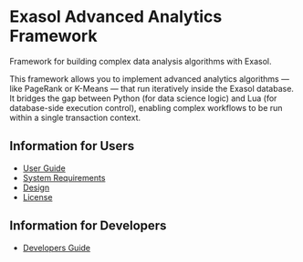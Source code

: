 # Exasol Advanced Analytics Framework

Framework for building complex data analysis algorithms with Exasol.

This framework allows you to implement advanced analytics algorithms — like PageRank or K-Means — that run iteratively inside the Exasol database. It bridges the gap between Python (for data science logic) and Lua (for database-side execution control), enabling complex workflows to be run within a single transaction context.

## Information for Users

- [User Guide](doc/user_guide/user_guide.md)
- [System Requirements](doc/system_requirements.md)
- [Design](doc/design.md)
- [License](LICENSE)

## Information for Developers

- [Developers Guide](doc/developer_guide/developer_guide.md)

